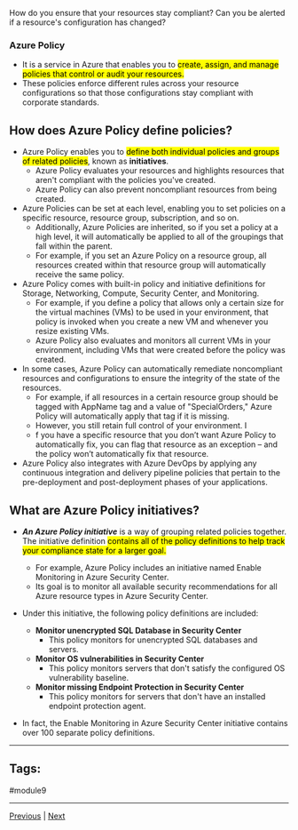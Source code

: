 How do you ensure that your resources stay compliant? Can you be alerted if a resource's configuration has changed?

### Azure Policy
- It is a service in Azure that enables you to <mark>create, assign, and manage policies that control or audit your resources. </mark>
- These policies enforce different rules across your resource configurations so that those configurations stay compliant with corporate standards.

## How does Azure Policy define policies?
- Azure Policy enables you to <mark>define both individual policies and groups of related policies</mark>, known as **initiatives**. 
	- Azure Policy evaluates your resources and highlights resources that aren't compliant with the policies you've created. 
	- Azure Policy can also prevent noncompliant resources from being created.
- Azure Policies can be set at each level, enabling you to set policies on a specific resource, resource group, subscription, and so on. 
	- Additionally, Azure Policies are inherited, so if you set a policy at a high level, it will automatically be applied to all of the groupings that fall within the parent. 
	- For example, if you set an Azure Policy on a resource group, all resources created within that resource group will automatically receive the same policy.
- Azure Policy comes with built-in policy and initiative definitions for Storage, Networking, Compute, Security Center, and Monitoring. 
	- For example, if you define a policy that allows only a certain size for the virtual machines (VMs) to be used in your environment, that policy is invoked when you create a new VM and whenever you resize existing VMs. 
	- Azure Policy also evaluates and monitors all current VMs in your environment, including VMs that were created before the policy was created.
- In some cases, Azure Policy can automatically remediate noncompliant resources and configurations to ensure the integrity of the state of the resources. 
	- For example, if all resources in a certain resource group should be tagged with AppName tag and a value of "SpecialOrders," Azure Policy will automatically apply that tag if it is missing. 
	- However, you still retain full control of your environment. I
	- f you have a specific resource that you don’t want Azure Policy to automatically fix, you can flag that resource as an exception – and the policy won’t automatically fix that resource.
- Azure Policy also integrates with Azure DevOps by applying any continuous integration and delivery pipeline policies that pertain to the pre-deployment and post-deployment phases of your applications.

## What are Azure Policy initiatives?

- ***An Azure Policy initiative*** is a way of grouping related policies together. The initiative definition <mark>contains all of the policy definitions to help track your compliance state for a larger goal.</mark>
	- For example, Azure Policy includes an initiative named Enable Monitoring in Azure Security Center. 
	- Its goal is to monitor all available security recommendations for all Azure resource types in Azure Security Center.
- Under this initiative, the following policy definitions are included:

	- **Monitor unencrypted SQL Database in Security Center** 
		- This policy monitors for unencrypted SQL databases and servers.
	- **Monitor OS vulnerabilities in Security Center** 
		- This policy monitors servers that don't satisfy the configured OS vulnerability baseline.
	- **Monitor missing Endpoint Protection in Security Center** 
		- This policy monitors for servers that don't have an installed endpoint protection agent.
- In fact, the Enable Monitoring in Azure Security Center initiative contains over 100 separate policy definitions.


---
## Tags:
#module9 

---
[Previous](Describe-the-Purpose-of-Microsoft-Purview) | [Next](Describe-the-Purpose-of-Resource-Locks.md)
